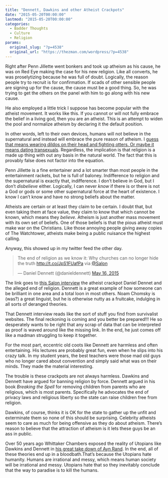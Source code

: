 ```yaml
---
title: "Dennett, Dawkins and other Atheist Crackpots"
date: "2015-05-20T00:00:00"
lastmod: "2015-05-20T00:00:00"
categories:
  - Badder Thoughts
  - Culture
  - Religion
params:
  original_slug: "?p=4538"
  original_url: "https://thezman.com/wordpress/?p=4538"
---
```


Right after Penn Jillette went bonkers and took up atheism as his cause,
he was on Red Eye making the case for his new religion. Like all
converts, he was proselytizing because he was full of doubt. Logically,
the reason people try to recruit is for confirmation. If scads of other
sensible people are signing up for the cause, the cause must be a good
thing. So, he was trying to get the others on the panel with him to go
along with his new cause.

He also employed a little trick I suppose has become popular with the
atheist movement. It works like this. If you cannot or will not fully
embrace the belief in a living god, then you are an atheist. This is an
attempt to widen the pool and normalize atheism by declaring it the
default position.

In other words, left to their own devices, humans will not believe in
the supernatural and instead will embrace the pure reason of atheism. I
<a href="http://en.wikipedia.org/wiki/Go_God_Go" rel="noopener"
target="_blank">guess that means wearing dildos on their head and
fighting otters. Or maybe it means dating transexuals</a>. Regardless,
the implication is that religion is a made up thing with out any basis
in the natural world. The fact that this is provably false does not
factor into the equation.

Penn Jillette is a fine entertainer and a lot smarter than most people
in the entertainment rackets, but he is full of baloney. Indifference to
religion and the supernatural is exactly that, indifference. I don’t
believe in God, but I don’t *disbelieve* either. Logically, I can never
*know* if there is or there is not a God or gods or some other
supernatural force at the heart of existence. I know I can’t know and
have no strong beliefs about the matter.

Atheists are certain or at least they claim to be certain. I doubt that,
but even taking them at face value, they claim to know that which cannot
be known, which means they *believe*. Atheism is just another mass
movement with its own set of beliefs. One of those beliefs is that the
pious atheist must make war on the Christians. Like those annoying
people giving away copies of The Watchtower, atheists make being a
public nuisance the highest calling.

Anyway, this showed up in my twitter feed the other day.

> The end of religion as we know it: Why churches can no longer hide the
> truth <http://t.co/JpS1FUafPa> via
> [@Salon](https://twitter.com/Salon?ref_src=twsrc%5Etfw)
>
> — Daniel Dennett (@danieldennett) [May 16,
> 2015](https://twitter.com/danieldennett/status/599584847569428481?ref_src=twsrc%5Etfw)

The link goes to <a
href="http://www.salon.com/2015/05/16/the_end_of_religion_as_we_know_it_why_churches_can_no_longer_hide_the_truth_partner/"
rel="noopener" target="_blank">this Salon interview</a> the atheist
crackpot Daniel Dennet and the alleged end of religion. Dennett is a
great example of how someone can be brilliant in one area and a total
loon in most others. Noam Chomsky is (was?) a great linguist, but he is
otherwise nutty as a fruitcake, indulging in all sorts of deranged
theories.

That Dennett interview reads like the sort of stuff you find from
survivalist websites. The final reckoning is coming and you better be
prepared!!! He so desperately wants to be right that any scrap of data
that can be interpreted as proof is waved around like the missing link.
In the end, he just comes off like a madman struggling to keep it
together.

For the most part, eccentric old coots like Dennett are harmless and
often entertaining. His lectures are probably great fun, even when he
slips into his crazy talk. In my student years, the best teachers were
those mad old guys who no longer cared about convention and simply said
what was on their minds. They made the material interesting.

The trouble is these crackpots are not always harmless. Dawkins and
Dennett have argued for banning religion by force. Dennett argued in his
book *Breaking the Spell* for removing children from parents who are
religious, which is most parents. Specifically he advocates the end of
privacy laws and religious liberty so the state can raise children free
from religion.

Dawkins, of course, thinks it is OK for the state to gather up the unfit
and exterminate them so none of this should be surprising. Celebrity
atheists seem to care as much for being offensive as they do about
atheism. There’s reason to believe that the attraction of atheism is it
lets these guys be an ass in public.

Over 50 years ago Whittaker Chambers exposed the reality of Utopians
like Dawkins and Dennett in <a
href="http://whittakerchambers.org/2012/03/17/big-sister-is-watching-you/"
rel="noopener" target="_blank">his great take down of Ayn Rand</a>. In
the end, all of these theories end up in a bloodbath.That’s because the
Utopians hate humanity. Humans are irrational and messy, which means
human society will be irrational and messy. Utopians hate that so they
inevitably conclude that the way to paradise is to kill the humans.

 
